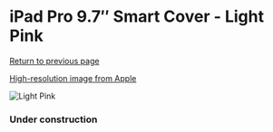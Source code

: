# iPad Pro 9.7″ Smart Cover - Light Pink

[Return to previous page](/ipad_pro97)

[High-resolution image from Apple](https://store.storeimages.cdn-apple.com/8756/as-images.apple.com/is/MM2F2?wid=4500&hei=4500&fmt=png)

<div style="width: 384px"><img src="/everysource/MM2F2.png" alt="Light Pink"></div>

### Under construction
